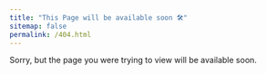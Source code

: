 ```yaml
---
title: "This Page will be available soon 🛠️"
sitemap: false
permalink: /404.html
---
```


Sorry, but the page you were trying to view will be available soon.
